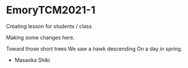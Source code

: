 # EmoryTCM2021-1
Creating lesson for students / class

Making some changes here.

Toward those short trees
We saw a hawk descending
On a day in spring.

- Masaoka Shiki
